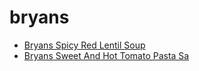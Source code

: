 # bryans

 * [Bryans Spicy Red Lentil Soup](../index/b/bryans-spicy-red-lentil-soup.json)
 * [Bryans Sweet And Hot Tomato Pasta Sa](../index/b/bryans-sweet-and-hot-tomato-pasta-sa.json)
